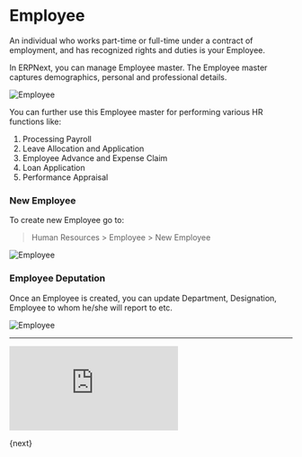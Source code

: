 <!-- add-breadcrumbs -->
# Employee

An individual who works part-time or full-time under a contract of employment, and has recognized rights and duties is your Employee.

In ERPNext, you can manage Employee master. The Employee master captures demographics, personal and professional details.

<img class="screenshot" alt="Employee" src="{{docs_base_url}}/assets/img/human-resources/employee-view.gif">

You can further use this Employee master for performing various HR functions like:

1. Processing Payroll
1. Leave Allocation and Application
1. Employee Advance and Expense Claim
1. Loan Application
1. Performance Appraisal

### New Employee

To create new Employee go to:

> Human Resources > Employee > New Employee

<img class="screenshot" alt="Employee" src="{{docs_base_url}}/assets/img/human-resources/employee.png">

### Employee Deputation

Once an Employee is created, you can update Department, Designation, Employee to whom he/she will report to etc.

<img class="screenshot" alt="Employee" src="{{docs_base_url}}/assets/img/human-resources/employee-job-profile.png">

<hr>

<div class="embed-container">    
    <iframe src="https://www.youtube.com/embed/kkwOzeU4wFU?rel=0" frameborder="0" allow="autoplay; encrypted-media" allowfullscreen></iframe>
</div>

{next}
